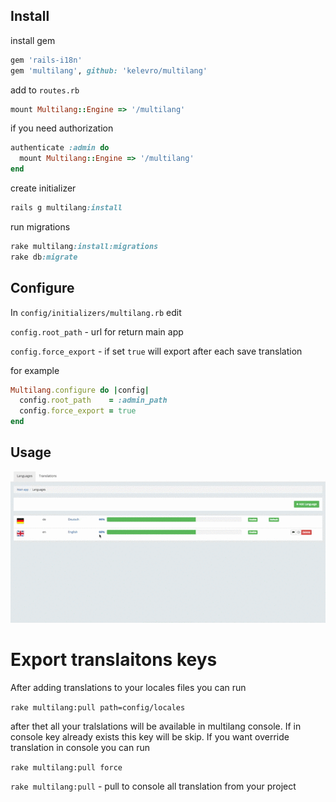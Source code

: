## Install

install gem

```ruby
gem 'rails-i18n'
gem 'multilang', github: 'kelevro/multilang'
```

add to `routes.rb`

```ruby
mount Multilang::Engine => '/multilang'
```
if you need authorization

```ruby
authenticate :admin do
  mount Multilang::Engine => '/multilang'
end
```

create initializer

```ruby
rails g multilang:install
```

run migrations

```ruby
rake multilang:install:migrations
rake db:migrate
```

## Configure
In
`config/initializers/multilang.rb`
edit

`config.root_path` - url for return main app

`config.force_export` - if set `true` will export after each save translation

for example

```ruby
Multilang.configure do |config|
  config.root_path    = :admin_path
  config.force_export = true
end
```

## Usage

![Usage](vendor/assets/images/use.gif)

# Export translaitons keys

After adding translations to your locales files you can run

`rake multilang:pull path=config/locales`

after thet all your tralslations will be available in multilang console. If in console key already exists this key will be skip. If you want override translation in console you can run

`rake multilang:pull force`


`rake multilang:pull` - pull to console all translation from your project
